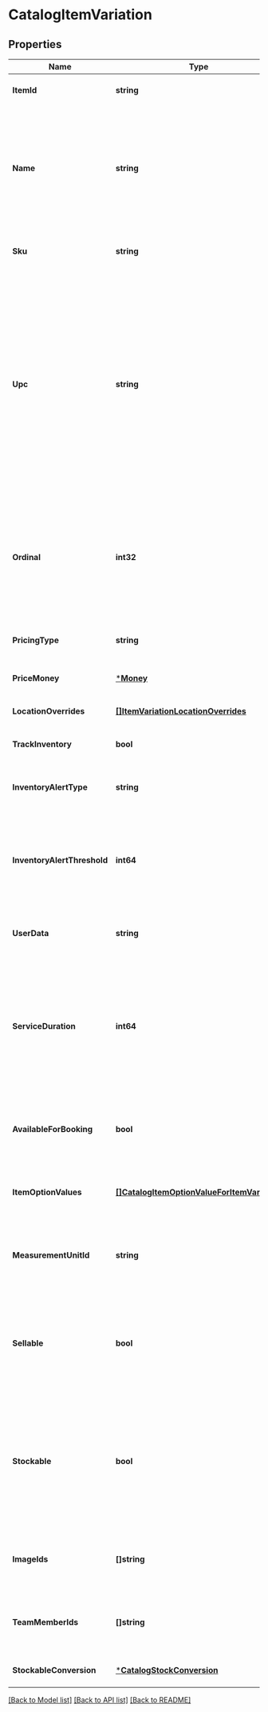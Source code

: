 # CatalogItemVariation

## Properties
Name | Type | Description | Notes
------------ | ------------- | ------------- | -------------
**ItemId** | **string** | The ID of the &#x60;CatalogItem&#x60; associated with this item variation. | [optional] [default to null]
**Name** | **string** | The item variation&#x27;s name. This is a searchable attribute for use in applicable query filters.  Its value has a maximum length of 255 Unicode code points. However, when the parent [item](https://developer.squareup.com/reference/square_2024-07-17/objects/CatalogItem) uses [item options](https://developer.squareup.com/reference/square_2024-07-17/objects/CatalogItemOption), this attribute is auto-generated, read-only, and can be longer than 255 Unicode code points. | [optional] [default to null]
**Sku** | **string** | The item variation&#x27;s SKU, if any. This is a searchable attribute for use in applicable query filters. | [optional] [default to null]
**Upc** | **string** | The universal product code (UPC) of the item variation, if any. This is a searchable attribute for use in applicable query filters.  The value of this attribute should be a number of 12-14 digits long.  This restriction is enforced on the Square Seller Dashboard, Square Point of Sale or Retail Point of Sale apps, where this attribute shows in the GTIN field. If a non-compliant UPC value is assigned to this attribute using the API, the value is not editable on the Seller Dashboard, Square Point of Sale or Retail Point of Sale apps unless it is updated to fit the expected format. | [optional] [default to null]
**Ordinal** | **int32** | The order in which this item variation should be displayed. This value is read-only. On writes, the ordinal for each item variation within a parent &#x60;CatalogItem&#x60; is set according to the item variations&#x27;s position. On reads, the value is not guaranteed to be sequential or unique. | [optional] [default to null]
**PricingType** | **string** | Indicates whether the item variation&#x27;s price is fixed or determined at the time of sale. | [optional] [default to null]
**PriceMoney** | [***Money**](Money.md) |  | [optional] [default to null]
**LocationOverrides** | [**[]ItemVariationLocationOverrides**](ItemVariationLocationOverrides.md) | Per-location price and inventory overrides. | [optional] [default to null]
**TrackInventory** | **bool** | If &#x60;true&#x60;, inventory tracking is active for the variation. | [optional] [default to null]
**InventoryAlertType** | **string** | Indicates whether the item variation displays an alert when its inventory quantity is less than or equal to its &#x60;inventory_alert_threshold&#x60;. | [optional] [default to null]
**InventoryAlertThreshold** | **int64** | If the inventory quantity for the variation is less than or equal to this value and &#x60;inventory_alert_type&#x60; is &#x60;LOW_QUANTITY&#x60;, the variation displays an alert in the merchant dashboard.  This value is always an integer. | [optional] [default to null]
**UserData** | **string** | Arbitrary user metadata to associate with the item variation. This attribute value length is of Unicode code points. | [optional] [default to null]
**ServiceDuration** | **int64** | If the &#x60;CatalogItem&#x60; that owns this item variation is of type &#x60;APPOINTMENTS_SERVICE&#x60;, then this is the duration of the service in milliseconds. For example, a 30 minute appointment would have the value &#x60;1800000&#x60;, which is equal to 30 (minutes) * 60 (seconds per minute) * 1000 (milliseconds per second). | [optional] [default to null]
**AvailableForBooking** | **bool** | If the &#x60;CatalogItem&#x60; that owns this item variation is of type &#x60;APPOINTMENTS_SERVICE&#x60;, a bool representing whether this service is available for booking. | [optional] [default to null]
**ItemOptionValues** | [**[]CatalogItemOptionValueForItemVariation**](CatalogItemOptionValueForItemVariation.md) | List of item option values associated with this item variation. Listed in the same order as the item options of the parent item. | [optional] [default to null]
**MeasurementUnitId** | **string** | ID of the ‘CatalogMeasurementUnit’ that is used to measure the quantity sold of this item variation. If left unset, the item will be sold in whole quantities. | [optional] [default to null]
**Sellable** | **bool** | Whether this variation can be sold. The inventory count of a sellable variation indicates the number of units available for sale. When a variation is both stockable and sellable, its sellable inventory count can be smaller than or equal to its stockable count. | [optional] [default to null]
**Stockable** | **bool** | Whether stock is counted directly on this variation (TRUE) or only on its components (FALSE). When a variation is both stockable and sellable, the inventory count of a stockable variation keeps track of the number of units of this variation in stock and is not an indicator of the number of units of the variation that can be sold. | [optional] [default to null]
**ImageIds** | **[]string** | The IDs of images associated with this &#x60;CatalogItemVariation&#x60; instance. These images will be shown to customers in Square Online Store. | [optional] [default to null]
**TeamMemberIds** | **[]string** | Tokens of employees that can perform the service represented by this variation. Only valid for variations of type &#x60;APPOINTMENTS_SERVICE&#x60;. | [optional] [default to null]
**StockableConversion** | [***CatalogStockConversion**](CatalogStockConversion.md) |  | [optional] [default to null]

[[Back to Model list]](../README.md#documentation-for-models) [[Back to API list]](../README.md#documentation-for-api-endpoints) [[Back to README]](../README.md)

